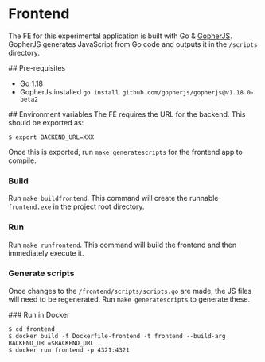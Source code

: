 # Frontend
The FE for this experimental application is built with Go & [GopherJS](https://github.com/gopherjs/gopherjs). GopherJS generates JavaScript from Go code and outputs it in the `/scripts` directory.

## Pre-requisites 
- Go 1.18
- GopherJs installed `go install github.com/gopherjs/gopherjs@v1.18.0-beta2`

## Environment variables
The FE requires the URL for the backend. This should be exported as:
```
$ export BACKEND_URL=XXX
```
Once this is exported, run `make generatescripts` for the frontend app to compile. 

### Build
Run `make buildfrontend`. This command will create the runnable `frontend.exe` in the project root directory.

### Run
Run `make runfrontend`. This command will build the frontend and then immediately execute it.

### Generate scripts
Once changes to the `/frontend/scripts/scripts.go` are made, the JS files will need to be regenerated. Run `make generatescripts` to generate these.

### Run in Docker
```
$ cd frontend
$ docker build -f Dockerfile-frontend -t frontend --build-arg BACKEND_URL=$BACKEND_URL .
$ docker run frontend -p 4321:4321
```